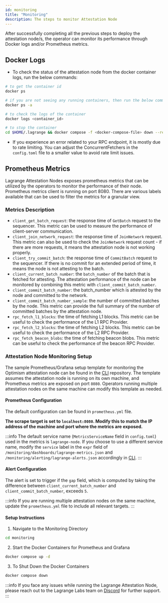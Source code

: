 ```yaml
---
id: monitoring
title: "Monitoring"
description: The steps to monitor Attestation Node
---
```


After successfully completing all the previous steps to deploy the attestation node/s, the operator can monitor its performance through Docker logs and/or Prometheus metrics.

## Docker Logs

- To check the status of the attestation node from the docker container logs, run the below commands:

```bash
# to get the container id
docker ps

# if you are not seeing any running containers, then run the below command to see all suspended containers
docker ps -a

# to check the logs of the container
docker logs <container_id>

# to stop the container
cd $HOME/.lagrange && docker compose -f <docker-compose-file> down --remove-orphans
```

- If you experience an error related to your RPC endpoint, it is mostly due to rate limiting. You can adjust the ConcurrentFetchers in the `config.toml` file to a smaller value to avoid rate limit issues.

## Prometheus Metrics

Lagrange Attestation Nodes exposes prometheus metrics that can be utilized by the operators to monitor the performance of their node. Prometheus metrics client is running on port 8080. There are various labels available that can be used to filter the metrics for a granular view.

### Metrics Description

- `client_get_batch_request`: the response time of `GetBatch` request to the sequencer. This metric can be used to measure the performance of client-server communication.
- `client_join_network_request`: the response time of `JoinNetwork` request. This metric can also be used to check the `JoinNetwork` request count - if there are more requests, it means the attestation node is not working properly.
- `client_try_commit_batch`: the response time of `CommitBatch` request to the sequencer. If there is no commit for an extended period of time, it means the node is not attesting to the batch.
- `client_current_batch_number`: the `batch_number` of the batch that is fetched for attesting. The attestation performance of the node can be monitored by combining this metric with `client_commit_batch_number`.
- `client_commit_batch_number`: the batch_number which is attested by the node and committed to the network.
- `client_commit_batch_number_sample`: the number of committed batches by the node. This metric can provide the full summary of the number of committed batches by the attestation node.
- `rpc_fetch_l1_blocks`: the time of fetching L1 blocks. This metric can be useful to check the performance of the L1 RPC Provider.
- `rpc_fetch_l2_blocks`: the time of fetching L2 blocks. This metric can be useful to check the performance of the L2 RPC Provider.
- `rpc_fetch_beacon_blobs`: the time of fetching beacon blobs. This metric can be useful to check the performance of the beacon RPC Provider.

### Attestation Node Monitoring Setup

The sample Prometheus/Grafana setup template for monitoring the Optimism attestation node can be found in the [CLI](https://github.com/Lagrange-Labs/lsc-client-cli/blob/develop/monitoring) repository. The template assumes the attestation node is running on its own machine, and Prometheus metrics are exposed on port `8080`. Operators running multiple attestation nodes on the same machine can modify this template as needed.

#### Prometheus Configuration

The default configuration can be found in `prometheus.yml` file.

**The scrape target is set to `localhost:8080`. Modify this to match the IP address of the machine and port where the metrics are exposed.**

:::info
The default service name (`MetricsServiceName` field in `config.toml`) used in the metrics is `lagrange-node`. If you choose to use a different service name, modify the `service` label in the `expr` field of `/monitoring/dashboards/lagrange-metrics.json` and `/monitoring/alerting/lagrange-alerts.json` accordingly in [CLI](https://github.com/Lagrange-Labs/lsc-client-cli).
:::

#### Alert Configuration

The alert is set to trigger if the `gap` field, which is computed by taking the difference between `client_current_batch_number` and `client_commit_batch_number`, exceeds `5`.

:::info
If you are running multiple attestation nodes on the same machine, update the `prometheus.yml` file to include all relevant targets.
:::

#### Setup Instructions

1. Navigate to the Monitoring Directory

```bash
cd monitoring
```

2. Start the Docker Containers for Prometheus and Grafana

```bash
docker compose up -d
```

3. To Shut Down the Docker Containers

```bash
docker compose down
```

:::info
If you face any issues while running the Lagrange Attestation Node, please reach out to the Lagrange Labs team on [Discord](https://discord.lagrange.dev) for further support.
:::

```

```
